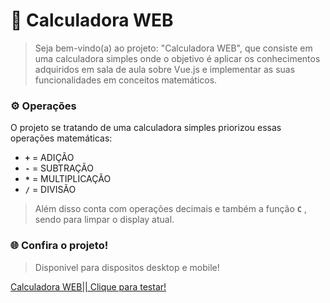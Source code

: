 # 🔢 Calculadora WEB

>Seja bem-vindo(a) ao projeto: "Calculadora WEB", que consiste em uma calculadora simples onde o objetivo é aplicar os conhecimentos adquiridos em sala de aula sobre Vue.js e implementar as suas funcionalidades em conceitos matemáticos.


### ⚙️ Operações
O projeto se tratando de uma calculadora simples priorizou essas operações matemáticas:

* **` + `** = ADIÇÃO
* **` - `** = SUBTRAÇÃO
* **` * `** = MULTIPLICAÇÃO
* **` / `** = DIVISÃO
>Além disso conta com operações decimais e também a função **` C `** , sendo para limpar o display atual.

### 🌐 Confira o projeto!
> Disponivel para dispositos desktop e mobile!

[Calculadora WEB|| Clique para testar!](https://calculad0raweb.netlify.app/)
